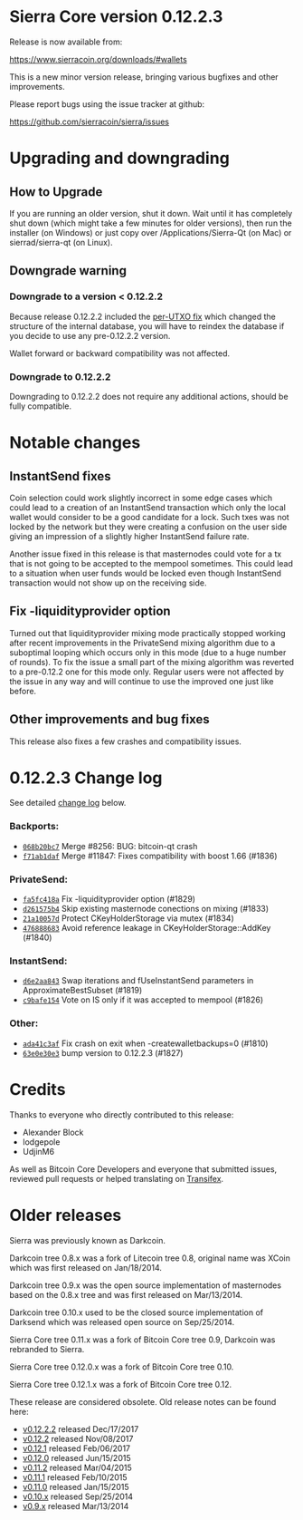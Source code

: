 Sierra Core version 0.12.2.3
==========================

Release is now available from:

  <https://www.sierracoin.org/downloads/#wallets>

This is a new minor version release, bringing various bugfixes and other
improvements.

Please report bugs using the issue tracker at github:

  <https://github.com/sierracoin/sierra/issues>


Upgrading and downgrading
=========================

How to Upgrade
--------------

If you are running an older version, shut it down. Wait until it has completely
shut down (which might take a few minutes for older versions), then run the
installer (on Windows) or just copy over /Applications/Sierra-Qt (on Mac) or
sierrad/sierra-qt (on Linux).

Downgrade warning
-----------------

### Downgrade to a version < 0.12.2.2

Because release 0.12.2.2 included the [per-UTXO fix](release-notes/sierra/release-notes-0.12.2.2.md#per-utxo-fix)
which changed the structure of the internal database, you will have to reindex
the database if you decide to use any pre-0.12.2.2 version.

Wallet forward or backward compatibility was not affected.

### Downgrade to 0.12.2.2

Downgrading to 0.12.2.2 does not require any additional actions, should be
fully compatible.

Notable changes
===============

InstantSend fixes
-----------------

Coin selection could work slightly incorrect in some edge cases which could
lead to a creation of an InstantSend transaction which only the local wallet
would consider to be a good candidate for a lock. Such txes was not locked by
the network but they were creating a confusion on the user side giving an
impression of a slightly higher InstantSend failure rate.

Another issue fixed in this release is that masternodes could vote for a tx
that is not going to be accepted to the mempool sometimes. This could lead to
a situation when user funds would be locked even though InstantSend transaction
would not show up on the receiving side.

Fix -liquidityprovider option
-----------------------------

Turned out that liquidityprovider mixing mode practically stopped working after
recent improvements in the PrivateSend mixing algorithm due to a suboptimal
looping which occurs only in this mode (due to a huge number of rounds). To fix
the issue a small part of the mixing algorithm was reverted to a pre-0.12.2 one
for this mode only. Regular users were not affected by the issue in any way and
will continue to use the improved one just like before.

Other improvements and bug fixes
--------------------------------

This release also fixes a few crashes and compatibility issues.


0.12.2.3 Change log
===================

See detailed [change log](https://github.com/sierracoin/sierra/compare/v0.12.2.2...sierracoin:v0.12.2.3) below.

### Backports:
- [`068b20bc7`](https://github.com/sierracoin/sierra/commit/068b20bc7) Merge #8256: BUG: bitcoin-qt crash
- [`f71ab1daf`](https://github.com/sierracoin/sierra/commit/f71ab1daf) Merge #11847: Fixes compatibility with boost 1.66 (#1836)

### PrivateSend:
- [`fa5fc418a`](https://github.com/sierracoin/sierra/commit/fa5fc418a) Fix -liquidityprovider option (#1829)
- [`d261575b4`](https://github.com/sierracoin/sierra/commit/d261575b4) Skip existing masternode conections on mixing (#1833)
- [`21a10057d`](https://github.com/sierracoin/sierra/commit/21a10057d) Protect CKeyHolderStorage via mutex (#1834)
- [`476888683`](https://github.com/sierracoin/sierra/commit/476888683) Avoid reference leakage in CKeyHolderStorage::AddKey (#1840)

### InstantSend:
- [`d6e2aa843`](https://github.com/sierracoin/sierra/commit/d6e2aa843) Swap iterations and fUseInstantSend parameters in ApproximateBestSubset (#1819)
- [`c9bafe154`](https://github.com/sierracoin/sierra/commit/c9bafe154) Vote on IS only if it was accepted to mempool (#1826)

### Other:
- [`ada41c3af`](https://github.com/sierracoin/sierra/commit/ada41c3af) Fix crash on exit when -createwalletbackups=0 (#1810)
- [`63e0e30e3`](https://github.com/sierracoin/sierra/commit/63e0e30e3) bump version to 0.12.2.3 (#1827)

Credits
=======

Thanks to everyone who directly contributed to this release:

- Alexander Block
- lodgepole
- UdjinM6

As well as Bitcoin Core Developers and everyone that submitted issues,
reviewed pull requests or helped translating on
[Transifex](https://www.transifex.com/projects/p/sierra/).


Older releases
==============

Sierra was previously known as Darkcoin.

Darkcoin tree 0.8.x was a fork of Litecoin tree 0.8, original name was XCoin
which was first released on Jan/18/2014.

Darkcoin tree 0.9.x was the open source implementation of masternodes based on
the 0.8.x tree and was first released on Mar/13/2014.

Darkcoin tree 0.10.x used to be the closed source implementation of Darksend
which was released open source on Sep/25/2014.

Sierra Core tree 0.11.x was a fork of Bitcoin Core tree 0.9,
Darkcoin was rebranded to Sierra.

Sierra Core tree 0.12.0.x was a fork of Bitcoin Core tree 0.10.

Sierra Core tree 0.12.1.x was a fork of Bitcoin Core tree 0.12.

These release are considered obsolete. Old release notes can be found here:

- [v0.12.2.2](release-notes/sierra/release-notes-0.12.2.2.md) released Dec/17/2017
- [v0.12.2](release-notes/sierra/release-notes-0.12.2.md) released Nov/08/2017
- [v0.12.1](release-notes/sierra/release-notes-0.12.1.md) released Feb/06/2017
- [v0.12.0](release-notes/sierra/release-notes-0.12.0.md) released Jun/15/2015
- [v0.11.2](release-notes/sierra/release-notes-0.11.2.md) released Mar/04/2015
- [v0.11.1](release-notes/sierra/release-notes-0.11.1.md) released Feb/10/2015
- [v0.11.0](release-notes/sierra/release-notes-0.11.0.md) released Jan/15/2015
- [v0.10.x](release-notes/sierra/release-notes-0.10.0.md) released Sep/25/2014
- [v0.9.x](release-notes/sierra/release-notes-0.9.0.md) released Mar/13/2014

